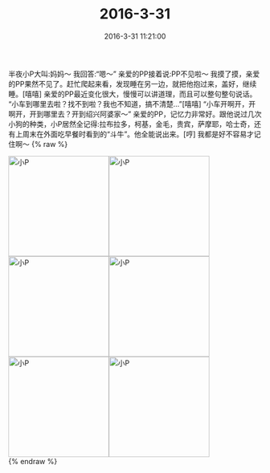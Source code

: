 ﻿---
title: "2016-3-31"
date: 2016-3-31 11:21:00
tags:
categories: 妈妈
---
半夜小P大叫:妈妈～
我回答:“嗯～”
亲爱的PP接着说:PP不见啦～
我摸了摸，亲爱的PP果然不见了。赶忙爬起来看，发现睡在另一边，就把他抱过来，盖好，继续睡。[嘻嘻]
亲爱的PP最近变化很大，慢慢可以讲道理，而且可以整句整句说话。
“小车到哪里去啦？找不到啦？我也不知道，搞不清楚…”[嘻嘻]
“小车开啊开，开啊开，开到哪里去？开到绍兴阿婆家～”
亲爱的PP，记忆力非常好。跟他说过几次小狗的种类，小P居然全记得:拉布拉多，柯基，金毛，贵宾，萨摩耶，哈士奇，还有上周末在外面吃早餐时看到的“斗牛”。他全能说出来。[哼]
我都是好不容易才记住啊～
{% raw %}
<div style="width:500 px">
<div style="float:left; width:100 px"><img src="/images/微信图片_20171012141122.jpg" width="200" alt="小P"></div>
<div style="float:left; width:100 px"><img src="/images/微信图片_20171012141130.jpg" width="200" alt="小P"></div>
<div style="float:left; width:100 px"><img src="/images/微信图片_20171012141137.jpg" width="200" alt="小P"></div>
<div style="float:left; width:100 px"><img src="/images/微信图片_20171012141145.jpg" width="200" alt="小P"></div>
<div style="float:left; width:100 px"><img src="/images/微信图片_20171012141151.jpg" width="200" alt="小P"></div>
<div style="float:left; width:100 px"><img src="/images/微信图片_20171012141159.jpg" width="200" alt="小P"></div>
<div style="clear:both"></div>
</div>
{% endraw %}